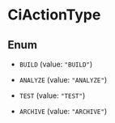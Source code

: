 

# CiActionType

## Enum


* `BUILD` (value: `"BUILD"`)

* `ANALYZE` (value: `"ANALYZE"`)

* `TEST` (value: `"TEST"`)

* `ARCHIVE` (value: `"ARCHIVE"`)



